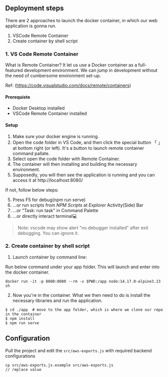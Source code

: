 ## Deployment steps
There are 2 approaches to launch the docker container, in which our web application is gonna run.

 1. VSCode Remote Container
 2. Create container by shell script
 
### 1. VS Code Remote Container

What is Remote Container? It let us use a Docker container as a full-featured development environment. We can jump in development without the need of cumbersome environment set-up.

Ref: (https://code.visualstudio.com/docs/remote/containers)


#### Prerequiste
- Docker Desktop installed
- VSCode Remote Container installed

#### Setup
1. Make sure your docker engine is running.
2. Open the code folder in VS Code, and then click the special button 「 」at bottom right (or left). It's a button to launch remote container command pallate.
3. Select open the code folder with Remote Container.
4. The container will then installing and building the necessary environment.
5. Supposedly, you will then see the application is running and you can access it at http://localhost:8080/

If not, follow below steps:

5. Press F5 for debug(npm run serve)
6. ...or run scripts from *NPM Scripts* at *Explorer* Activity(Side) Bar
7. ...or "Task: run task" in Command Palette
8. ...or directly interact terminal💻

> Note: vscode may show alert "no debugger installed" after exit debugging. You can ignore it.

### 2. Create container by shell script

1. Launch container by command line:

Run below command under your app folder. This will launch and enter into the docker container.

```
docker run -it -p 8080:8080 --rm -v $PWD:/app node:14.17.0-alpine3.13 sh
```

2. Now you're in the container. What we then need to do is install the necessary libraries and run the application.

```
$ cd ./app  # move to the app folder, which is where we clone our repo in the container
$ npm install
$ npm run serve
```


## Configuration 
Pull the project and edit the `src/aws-exports.js` with required backend configurations

```
cp src/aws-exports.js.example src/aws-exports.js
// replace value
```
